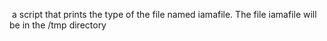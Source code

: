  a script that prints the type of the file named iamafile. The file iamafile will be in the /tmp directory
